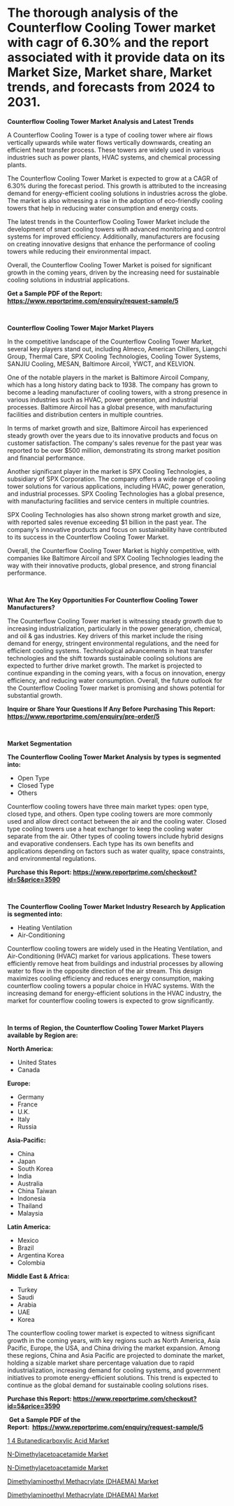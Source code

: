 <p><h1>The thorough analysis of the Counterflow Cooling Tower market with cagr of  6.30% and the report associated with it provide data on its Market Size, Market share, Market trends, and forecasts from 2024 to 2031.</h1></p><p><strong>Counterflow Cooling Tower Market Analysis and Latest Trends</strong></p>
<p><p>A Counterflow Cooling Tower is a type of cooling tower where air flows vertically upwards while water flows vertically downwards, creating an efficient heat transfer process. These towers are widely used in various industries such as power plants, HVAC systems, and chemical processing plants.</p><p>The Counterflow Cooling Tower Market is expected to grow at a CAGR of 6.30% during the forecast period. This growth is attributed to the increasing demand for energy-efficient cooling solutions in industries across the globe. The market is also witnessing a rise in the adoption of eco-friendly cooling towers that help in reducing water consumption and energy costs.</p><p>The latest trends in the Counterflow Cooling Tower Market include the development of smart cooling towers with advanced monitoring and control systems for improved efficiency. Additionally, manufacturers are focusing on creating innovative designs that enhance the performance of cooling towers while reducing their environmental impact.</p><p>Overall, the Counterflow Cooling Tower Market is poised for significant growth in the coming years, driven by the increasing need for sustainable cooling solutions in industrial applications.</p></p>
<p><strong>Get a Sample PDF of the Report:&nbsp; <a href="https://www.reportprime.com/enquiry/request-sample/5">https://www.reportprime.com/enquiry/request-sample/5</a></strong></p>
<p>&nbsp;</p>
<p><strong>Counterflow Cooling Tower Major Market Players</strong></p>
<p><p>In the competitive landscape of the Counterflow Cooling Tower Market, several key players stand out, including Almeco, American Chillers, Liangchi Group, Thermal Care, SPX Cooling Technologies, Cooling Tower Systems, SANJIU Cooling, MESAN, Baltimore Aircoil, YWCT, and KELVION.</p><p>One of the notable players in the market is Baltimore Aircoil Company, which has a long history dating back to 1938. The company has grown to become a leading manufacturer of cooling towers, with a strong presence in various industries such as HVAC, power generation, and industrial processes. Baltimore Aircoil has a global presence, with manufacturing facilities and distribution centers in multiple countries.</p><p>In terms of market growth and size, Baltimore Aircoil has experienced steady growth over the years due to its innovative products and focus on customer satisfaction. The company's sales revenue for the past year was reported to be over $500 million, demonstrating its strong market position and financial performance.</p><p>Another significant player in the market is SPX Cooling Technologies, a subsidiary of SPX Corporation. The company offers a wide range of cooling tower solutions for various applications, including HVAC, power generation, and industrial processes. SPX Cooling Technologies has a global presence, with manufacturing facilities and service centers in multiple countries.</p><p>SPX Cooling Technologies has also shown strong market growth and size, with reported sales revenue exceeding $1 billion in the past year. The company's innovative products and focus on sustainability have contributed to its success in the Counterflow Cooling Tower Market.</p><p>Overall, the Counterflow Cooling Tower Market is highly competitive, with companies like Baltimore Aircoil and SPX Cooling Technologies leading the way with their innovative products, global presence, and strong financial performance.</p></p>
<p>&nbsp;</p>
<p><strong>What Are The Key Opportunities For Counterflow Cooling Tower Manufacturers?</strong></p>
<p><p>The Counterflow Cooling Tower market is witnessing steady growth due to increasing industrialization, particularly in the power generation, chemical, and oil & gas industries. Key drivers of this market include the rising demand for energy, stringent environmental regulations, and the need for efficient cooling systems. Technological advancements in heat transfer technologies and the shift towards sustainable cooling solutions are expected to further drive market growth. The market is projected to continue expanding in the coming years, with a focus on innovation, energy efficiency, and reducing water consumption. Overall, the future outlook for the Counterflow Cooling Tower market is promising and shows potential for substantial growth.</p></p>
<p><strong>Inquire or Share Your Questions If Any Before Purchasing This Report: <a href="https://www.reportprime.com/enquiry/pre-order/5">https://www.reportprime.com/enquiry/pre-order/5</a></strong></p>
<p>&nbsp;</p>
<p><strong>Market Segmentation</strong></p>
<p><strong>The Counterflow Cooling Tower Market Analysis by types is segmented into:</strong></p>
<p><ul><li>Open Type</li><li>Closed Type</li><li>Others</li></ul></p>
<p><p>Counterflow cooling towers have three main market types: open type, closed type, and others. Open type cooling towers are more commonly used and allow direct contact between the air and the cooling water. Closed type cooling towers use a heat exchanger to keep the cooling water separate from the air. Other types of cooling towers include hybrid designs and evaporative condensers. Each type has its own benefits and applications depending on factors such as water quality, space constraints, and environmental regulations.</p></p>
<p><strong>Purchase this Report:&nbsp;<a href="https://www.reportprime.com/checkout?id=5&price=3590">https://www.reportprime.com/checkout?id=5&price=3590</a></strong></p>
<p>&nbsp;</p>
<p><strong>The Counterflow Cooling Tower Market Industry Research by Application is segmented into:</strong></p>
<p><ul><li>Heating Ventilation</li><li>Air-Conditioning</li></ul></p>
<p><p>Counterflow cooling towers are widely used in the Heating Ventilation, and Air-Conditioning (HVAC) market for various applications. These towers efficiently remove heat from buildings and industrial processes by allowing water to flow in the opposite direction of the air stream. This design maximizes cooling efficiency and reduces energy consumption, making counterflow cooling towers a popular choice in HVAC systems. With the increasing demand for energy-efficient solutions in the HVAC industry, the market for counterflow cooling towers is expected to grow significantly.</p></p>
<p>&nbsp;</p>
<p><strong>In terms of Region, the Counterflow Cooling Tower Market Players available by Region are:</strong></p>
<p>
    <p> <strong> North America: </strong>
        <ul>
            <li>United States</li>
            <li>Canada</li>
        </ul>
        </p> 
    <p> <strong> Europe: </strong>
        <ul>
            <li>Germany</li>
            <li>France</li>
            <li>U.K.</li>
            <li>Italy</li>
            <li>Russia</li>
        </ul>
        </p> 
    <p> <strong> Asia-Pacific: </strong>
        <ul>
            <li>China</li>
            <li>Japan</li>
            <li>South Korea</li>
            <li>India</li>
            <li>Australia</li>
            <li>China Taiwan</li>
            <li>Indonesia</li>
            <li>Thailand</li>
            <li>Malaysia</li>
        </ul>
        </p> 
    <p> <strong> Latin America: </strong>
        <ul>
            <li>Mexico</li>
            <li>Brazil</li>
            <li>Argentina Korea</li>
            <li>Colombia</li>
        </ul>
        </p> 
    <p> <strong> Middle East & Africa: </strong>
        <ul>
            <li>Turkey</li>
            <li>Saudi</li>
            <li>Arabia</li>
            <li>UAE</li>
            <li>Korea</li>
        </ul>
    </p>
    </p>
<p><p>The counterflow cooling tower market is expected to witness significant growth in the coming years, with key regions such as North America, Asia Pacific, Europe, the USA, and China driving the market expansion. Among these regions, China and Asia Pacific are projected to dominate the market, holding a sizable market share percentage valuation due to rapid industrialization, increasing demand for cooling systems, and government initiatives to promote energy-efficient solutions. This trend is expected to continue as the global demand for sustainable cooling solutions rises.</p></p>
<p><strong>Purchase this Report: <a href="https://www.reportprime.com/checkout?id=5&price=3590">https://www.reportprime.com/checkout?id=5&price=3590</a></strong></p>
<p>&nbsp;<strong>Get a Sample PDF of the Report:&nbsp;&nbsp;<a href="https://www.reportprime.com/enquiry/request-sample/5">https://www.reportprime.com/enquiry/request-sample/5</a></strong></p>
<p><strong></strong></p>
<p><p><a href="https://issuu.com/reportprime-2/docs/1-4-butanedicarboxylic-acid-market-_5fc9ac5f5988aa">1 4 Butanedicarboxylic Acid Market</a></p><p><a href="https://issuu.com/reportprime-2/docs/n-dimethylacetoacetamide-market-siz_fa3a1ed2ce2408">N-Dimethylacetoacetamide Market</a></p><p><a href="https://issuu.com/reportprime-2/docs/n-dimethylacetoacetamide-market-siz_fa3a1ed2ce2408">N-Dimethylacetoacetamide Market</a></p><p><a href="https://issuu.com/reportprime-2/docs/dimethylaminoethyl-methacrylate-dha_2709dd915f529d">Dimethylaminoethyl Methacrylate (DHAEMA) Market</a></p><p><a href="https://issuu.com/reportprime-2/docs/dimethylaminoethyl-methacrylate-dha_2709dd915f529d">Dimethylaminoethyl Methacrylate (DHAEMA) Market</a></p></p>